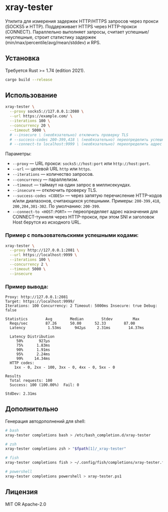 # xray-tester

Утилита для измерения задержек HTTP/HTTPS запросов через прокси (SOCKS5 и HTTP). Поддерживает HTTPS через HTTP-прокси (CONNECT). Параллельно выполняет запросы, считает успешные/неуспешные, строит статистику задержек (min/max/percentile/avg/mean/stddev) и RPS.

## Установка

Требуется Rust >= 1.74 (edition 2021).

```bash
cargo build --release
```

## Использование

```bash
xray-tester \
  --proxy socks5://127.0.0.1:2080 \
  --url https://example.com/ \
  --iterations 100 \
  --concurrency 20 \
  --timeout 5000 \
  # --insecure \ (необязательно) отключить проверку TLS
  # --success-codes 200-399,418 \ (необязательно) переопределить успешные коды (по умолчанию 200-399)
  # --connect-to localhost:9999 \ (необязательно) переопределить адрес назначения для CONNECT-туннеля через HTTP-прокси
```

Параметры:
- `--proxy` — URL прокси: `socks5://host:port` или `http://host:port`.
- `--url` — целевой URL `http` или `https`.
- `--iterations` — количество запросов.
- `--concurrency` — параллелизм.
- `--timeout` — таймаут на один запрос в миллисекундах.
- `--insecure` — отключить проверку TLS.
- `--success-codes <CODES>` — через запятую перечисление HTTP-кодов и/или диапазонов, считающихся успешными. Примеры: `200-399,418`, `200,204,301-302`. По умолчанию: `200-399`.
- `--connect-to <HOST:PORT>` — переопределяет адрес назначения для CONNECT-туннеля через HTTP-прокси, при этом SNI и заголовок Host берутся из исходного URL.

### Пример с пользовательскими успешными кодами:

```bash
xray-tester \
  --proxy http://127.0.0.1:2081 \
  --url https://localhost:9999 \
  --iterations 100 \
  --concurrency 2 \
  --timeout 5000 \
  --insecure
```

### Пример вывода:

```
Proxy: http://127.0.0.1:2081
Target: https://localhost:9999/
Iterations: 100 Concurrency: 2 Timeout: 5000ms Insecure: true Debug: false

Statistics        Avg        Median        Stdev         Max
  Reqs/sec        87.26      50.00      52.33        87.00
  Latency          1.53ms      942µs     2.31ms        14.37ms

  Latency Distribution
     50%       927µs
     75%      1.83ms
     90%      1.91ms
     95%      2.24ms
     99%     14.34ms
  HTTP codes:
    1xx - 0, 2xx - 100, 3xx - 0, 4xx - 0, 5xx - 0

Results
  Total requests: 100
  Success: 100 (100.00%)  Fail: 0

StdDev: 2.31ms
```


## Дополнительно

Генерация автодополнений для shell:

```bash
# bash
xray-tester completions bash > /etc/bash_completion.d/xray-tester

# zsh
xray-tester completions zsh > "$fpath[1]/_xray-tester"

# fish
xray-tester completions fish > ~/.config/fish/completions/xray-tester.fish

# powershell
xray-tester completions powershell > xray-tester.ps1
```

## Лицензия

MIT OR Apache-2.0
